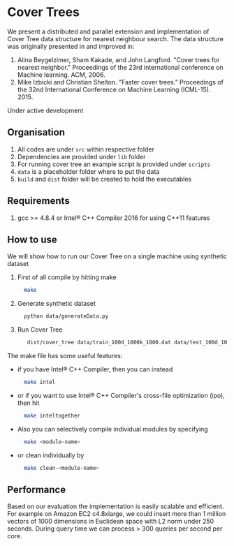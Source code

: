 # Cover Trees

We present a distributed and parallel extension and implementation of Cover Tree data structure for nearest neighbour search. The data structure was originally presented in and improved in:

1. Alina Beygelzimer, Sham Kakade, and John Langford. "Cover trees for nearest neighbor." Proceedings of the 23rd international conference on Machine learning. ACM, 2006.
2. Mike Izbicki and Christian Shelton. "Faster cover trees." Proceedings of the 32nd International Conference on Machine Learning (ICML-15). 2015.
 
Under active development

## Organisation
1. All codes are under `src` within respective folder
2. Dependencies are provided under `lib` folder
3. For running cover tree an example script is provided under `scripts`
4. `data` is a placeholder folder where to put the data
5. `build` and `dist` folder will be created to hold the executables


## Requirements
1. gcc >= 4.8.4 or Intel&reg; C++ Compiler 2016 for using C++11 features

## How to use
We will show how to run our Cover Tree on a single machine using synthetic dataset

1. First of all compile by hitting make

   ```bash
     make
   ```

2. Generate synthetic dataset

   ```bash
     python data/generateData.py
   ```


3. Run Cover Tree

   ```bash
      dist/cover_tree data/train_100d_1000k_1000.dat data/test_100d_1000k_10.dat
   ```

The make file has some useful features:

- if you have Intel&reg; C++ Compiler, then you can instead

   ```bash
     make intel
   ```

- or if you want to use Intel&reg; C++ Compiler's cross-file optimization (ipo), then hit
   
   ```bash
     make inteltogether
   ```

- Also you can selectively compile individual modules by specifying

   ```bash
     make <module-name>
   ```

- or clean individually by

   ```bash
     make clean-<module-name>
   ```

## Performance
Based on our evaluation the implementation is easily scalable and efficient. For example on Amazon EC2 c4.8xlarge, we could insert more than 1 million vectors of 1000 dimensions in Euclidean space with L2 norm under 250 seconds. During query time we can process > 300 queries per second per core.

